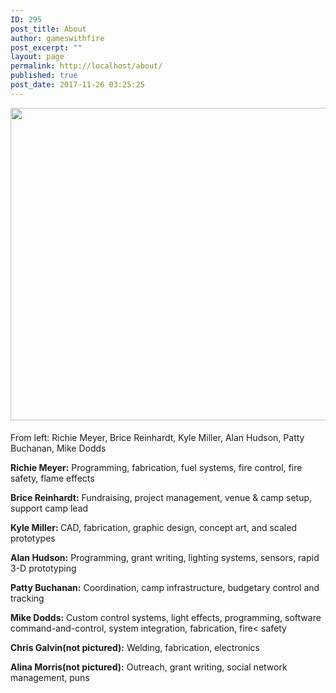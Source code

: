 ```yaml
---
ID: 295
post_title: About
author: gameswithfire
post_excerpt: ""
layout: page
permalink: http://localhost/about/
published: true
post_date: 2017-11-26 03:25:25
---
```

<img class="alignleft size-full wp-image-414" src="http://localhost/wp-content/uploads/2017/12/HellaScopeFP08-e1513903590250.jpg" alt="" width="800" height="500" style= "margin:0px 0px 5px;"/><p class="about_potluck">From left: Richie Meyer, Brice Reinhardt, Kyle Miller, Alan Hudson, Patty Buchanan, Mike Dodds</p>

<p class="potluck_skills"><strong>Richie Meyer:</strong> Programming, fabrication, fuel systems, fire control, fire safety, flame effects</p>
<p class="potluck_skills"><strong>Brice Reinhardt:</strong> Fundraising,  project management, venue & camp setup, support camp lead</p>
<p class="potluck_skills"><strong>Kyle Miller: </strong>CAD, fabrication, graphic design, concept art, and scaled prototypes</p>
<p class="potluck_skills"><strong>Alan Hudson:</strong> Programming, grant writing, lighting systems, sensors, rapid 3-D prototyping</p>
<p class="potluck_skills"><strong>Patty Buchanan:</strong> Coordination, camp infrastructure, budgetary control and tracking</p>
<p class="potluck_skills"><strong>Mike Dodds:</strong> Custom control systems, light effects, programming, software command-and-control, system integration, fabrication, fire< safety</p>
<p class="potluck_skills"><strong>Chris Galvin(not pictured):</strong> Welding, fabrication, electronics</p>
<p class="potluck_skills"><strong>Alina Morris(not pictured):</strong> Outreach, grant writing, social network management, puns</p>